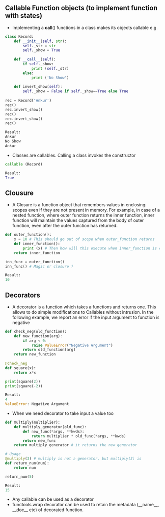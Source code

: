 ## Callable Function objects (to implement function with states)
* Implementing a __call__() functions in a class makes its objects callable e.g.

```py
class Record:
    def __init__(self, str):
        self._str = str
        self._show = True
    
    def __call__(self):
        if self._show:
            print (self._str)
        else:
            print ('No Show')
    
    def invert_show(self):
        self._show = False if self._show==True else True
        
rec = Record('Ankur')
rec()
rec.invert_show()
rec()
rec.invert_show()
rec()

Result:
Ankur
No Show
Ankur
``` 
* Classes are callables. Calling a class invokes the constructor 
```py
callable (Record)

Result:
True
```

## Clousure
* A Closure is a function object that remembers values in enclosing scopes even if they are not present in memory. For example, in case of a nested function, where outer function returns the inner function, inner function will maintain the values captured from the body of outer function, even after the outer function has returned.
```py
def outer_function():
    x = 10 # This should go out of scope when outer_function returns
    def inner_function():
        print (x) # Then how will this execute when inner_function is called outside
    return inner_function

inn_func = outer_function()
inn_func() # Magic or closure ?

Result:
10
```

## Decorators 
* A decorator is a function which takes a functions and returns one. This allows to do simple modifications to Callables without intrusion. In the following example, we report an error if the input argument to function is negative
```py
def check_neg(old_function):
    def new_function(arg):
        if arg < 0: 
            raise ValueError("Negative Argument")
        return old_function(arg)
    return new_function
 
@check_neg
def square(x):
    return x*x

print(square(2))
print(square(-2))

Result:
4
ValueError: Negative Argument
```

* When we need decorator to take input a value too
```py
def multiply(multiplier):
    def multiply_generator(old_func):
        def new_func(*args, **kwds):
            return multiplier * old_func(*args, **kwds)
        return new_func
    return multiply_generator # it returns the new generator

# Usage
@multiply(3) # multiply is not a generator, but multiply(3) is
def return_num(num):
    return num

return_num(5)

Result:
15
```
* Any callable can be used as a decorator
* functools.wrap decorator can be used to retain the metadata (\_\_name__, \_\_doc__ etc) of decorated function.
